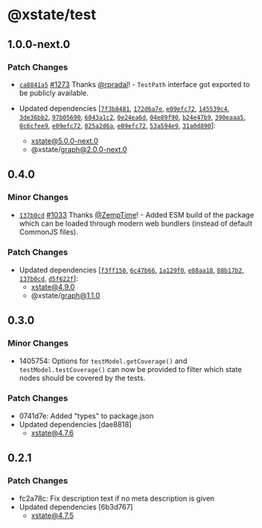 # @xstate/test

## 1.0.0-next.0

### Patch Changes

- [`ca8841a5`](https://github.com/davidkpiano/xstate/commit/ca8841a5da6560f2956b0dfa08eb05252ad1eca5) [#1273](https://github.com/davidkpiano/xstate/pull/1273) Thanks [@rpradal](https://github.com/rpradal)! - `TestPath` interface got exported to be publicly available.

- Updated dependencies [[`7f3b8481`](https://github.com/davidkpiano/xstate/commit/7f3b84816564d951b6b29afdd7075256f1f59501), [`172d6a7e`](https://github.com/davidkpiano/xstate/commit/172d6a7e1e4ab0fa73485f76c52675be8a1f3362), [`e09efc72`](https://github.com/davidkpiano/xstate/commit/e09efc720f05246b692d0fdf17cf5d8ac0344ee6), [`145539c4`](https://github.com/davidkpiano/xstate/commit/145539c4cfe1bde5aac247792622428e44342dd6), [`3de36bb2`](https://github.com/davidkpiano/xstate/commit/3de36bb24e8f59f54d571bf587407b1b6a9856e0), [`97b05690`](https://github.com/davidkpiano/xstate/commit/97b05690cd8b30824eb176c813a145d3ef0d2a78), [`6043a1c2`](https://github.com/davidkpiano/xstate/commit/6043a1c28d21ff8cbabc420a6817a02a1a54fcc8), [`0e24ea6d`](https://github.com/davidkpiano/xstate/commit/0e24ea6d62a5c1a8b7e365f2252dc930d94997c4), [`04e89f90`](https://github.com/davidkpiano/xstate/commit/04e89f90f97fe25a45b5908c45f25a513f0fd70f), [`b24e47b9`](https://github.com/davidkpiano/xstate/commit/b24e47b9e7a59a5b0527d4386cea3af16c84ca7a), [`390eaaa5`](https://github.com/davidkpiano/xstate/commit/390eaaa523cb0dd243e39c6300e671606c1e45fc), [`0c6cfee9`](https://github.com/davidkpiano/xstate/commit/0c6cfee9a6d603aa1756e3a6d0f76d4da1486caf), [`e09efc72`](https://github.com/davidkpiano/xstate/commit/e09efc720f05246b692d0fdf17cf5d8ac0344ee6), [`025a2d6a`](https://github.com/davidkpiano/xstate/commit/025a2d6a295359a746bee6ffc2953ccc51a6aaad), [`e09efc72`](https://github.com/davidkpiano/xstate/commit/e09efc720f05246b692d0fdf17cf5d8ac0344ee6), [`53a594e9`](https://github.com/davidkpiano/xstate/commit/53a594e9a1b49ccb1121048a5784676f83950024), [`31a0d890`](https://github.com/davidkpiano/xstate/commit/31a0d890f55d8f0b06772c9fd510b18302b76ebb)]:
  - xstate@5.0.0-next.0
  - @xstate/graph@2.0.0-next.0

## 0.4.0

### Minor Changes

- [`137b0cd`](https://github.com/davidkpiano/xstate/commit/137b0cdf71054d67f0c5ba2c11021436ec3739ed) [#1033](https://github.com/davidkpiano/xstate/pull/1033) Thanks [@ZempTime](https://github.com/ZempTime)! - Added ESM build of the package which can be loaded through modern web bundlers (instead of default CommonJS files).

### Patch Changes

- Updated dependencies [[`f3ff150`](https://github.com/davidkpiano/xstate/commit/f3ff150f7c50f402704d25cdc053b76836e447e3), [`6c47b66`](https://github.com/davidkpiano/xstate/commit/6c47b66c3289ff161dc96d9b246873f55c9e18f2), [`1a129f0`](https://github.com/davidkpiano/xstate/commit/1a129f0f35995981c160d756a570df76396bfdbd), [`e88aa18`](https://github.com/davidkpiano/xstate/commit/e88aa18431629e1061b74dfd4a961b910e274e0b), [`88b17b2`](https://github.com/davidkpiano/xstate/commit/88b17b2476ff9a0fbe810df9d00db32c2241cd6e), [`137b0cd`](https://github.com/davidkpiano/xstate/commit/137b0cdf71054d67f0c5ba2c11021436ec3739ed), [`d5f622f`](https://github.com/davidkpiano/xstate/commit/d5f622f68f4065a2615b5a4a1caae6b508b4840e)]:
  - xstate@4.9.0
  - @xstate/graph@1.1.0

## 0.3.0

### Minor Changes

- 1405754: Options for `testModel.getCoverage()` and `testModel.testCoverage()` can now be provided to filter which state nodes should be covered by the tests.

### Patch Changes

- 0741d7e: Added "types" to package.json
- Updated dependencies [dae8818]
  - xstate@4.7.6

## 0.2.1

### Patch Changes

- fc2a78c: Fix description text if no meta description is given
- Updated dependencies [6b3d767]
  - xstate@4.7.5
